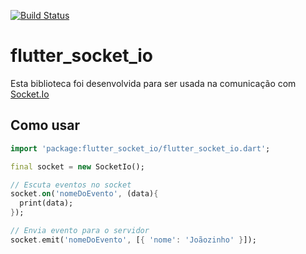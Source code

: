 [![Build Status](https://travis-ci.org/dart-lang/http.svg?branch=master)](https://travis-ci.org/dart-lang/http)

# flutter_socket_io

Esta biblioteca foi desenvolvida para ser usada na comunicação com [Socket.Io][]

[Socket.Io]: https://socket.io/

## Como usar

```dart
import 'package:flutter_socket_io/flutter_socket_io.dart';

final socket = new SocketIo();

// Escuta eventos no socket
socket.on('nomeDoEvento', (data){
  print(data);
});

// Envia evento para o servidor
socket.emit('nomeDoEvento', [{ 'nome': 'Joãozinho' }]);
```